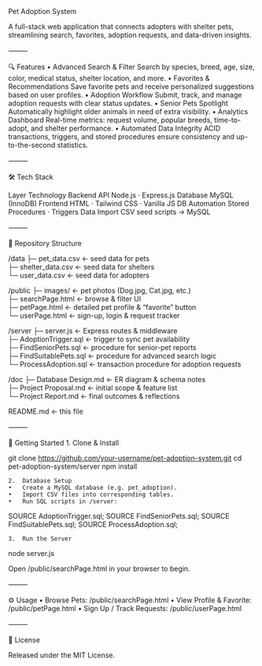 Pet Adoption System

A full-stack web application that connects adopters with shelter pets, streamlining search, favorites, adoption requests, and data-driven insights.

⸻

🔍 Features
	•	Advanced Search & Filter
Search by species, breed, age, size, color, medical status, shelter location, and more.
	•	Favorites & Recommendations
Save favorite pets and receive personalized suggestions based on user profiles.
	•	Adoption Workflow
Submit, track, and manage adoption requests with clear status updates.
	•	Senior Pets Spotlight
Automatically highlight older animals in need of extra visibility.
	•	Analytics Dashboard
Real-time metrics: request volume, popular breeds, time-to-adopt, and shelter performance.
	•	Automated Data Integrity
ACID transactions, triggers, and stored procedures ensure consistency and up-to-the-second statistics.

⸻

🛠 Tech Stack

Layer	Technology
Backend API	Node.js · Express.js
Database	MySQL (InnoDB)
Frontend	HTML · Tailwind CSS · Vanilla JS
DB Automation	Stored Procedures · Triggers
Data Import	CSV seed scripts → MySQL


⸻

📁 Repository Structure

/data
  ├─ pet_data.csv            ← seed data for pets  
  ├─ shelter_data.csv        ← seed data for shelters  
  └─ user_data.csv           ← seed data for adopters  

/public
  ├─ images/                 ← pet photos (Dog.jpg, Cat.jpg, etc.)  
  ├─ searchPage.html         ← browse & filter UI  
  ├─ petPage.html            ← detailed pet profile & “favorite” button  
  └─ userPage.html           ← sign-up, login & request tracker  

/server
  ├─ server.js               ← Express routes & middleware  
  ├─ AdoptionTrigger.sql     ← trigger to sync pet availability  
  ├─ FindSeniorPets.sql      ← procedure for senior-pet reports  
  ├─ FindSuitablePets.sql    ← procedure for advanced search logic  
  └─ ProcessAdoption.sql     ← transaction procedure for adoption requests  

/doc
  ├─ Database Design.md      ← ER diagram & schema notes  
  ├─ Project Proposal.md     ← initial scope & feature list  
  └─ Project Report.md       ← final outcomes & reflections  

README.md                    ← this file


⸻

🚀 Getting Started
	1.	Clone & Install

git clone https://github.com/your-username/pet-adoption-system.git
cd pet-adoption-system/server
npm install


	2.	Database Setup
	•	Create a MySQL database (e.g. pet_adoption).
	•	Import CSV files into corresponding tables.
	•	Run SQL scripts in /server:

SOURCE AdoptionTrigger.sql;
SOURCE FindSeniorPets.sql;
SOURCE FindSuitablePets.sql;
SOURCE ProcessAdoption.sql;


	3.	Run the Server

node server.js

Open /public/searchPage.html in your browser to begin.

⸻

⚙️ Usage
	•	Browse Pets: /public/searchPage.html
	•	View Profile & Favorite: /public/petPage.html
	•	Sign Up / Track Requests: /public/userPage.html

⸻

📄 License

Released under the MIT License.
